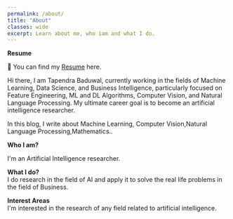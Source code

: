 ```yaml
---
permalink: /about/
title: "About"
classes: wide
excerpt: Learn about me, who iam and what I do. 
---
```

**Resume**

📃 You can find my [Resume](https://drive.google.com/file/d/1My-Rdtb3UTkxr-T0kQm2ZQ3rf5JOYSDb/view?usp=sharing) here.

Hi there, I am Tapendra Baduwal, currently working in the fields of Machine Learning, Data Science, and Business Intelligence, particularly focused on Feature Engineering, ML and DL Algorithms, Computer Vision, and Natural Language Processing. My ultimate career goal is to become an artificial intelligence researcher.

In this blog, I write about Machine Learning, Computer Vision,Natural Language Processing,Mathematics..  

**Who I am?**  

I'm an Artificial Intelligence researcher.

**What I do?**  
I do research in the field of AI and apply it to solve the real life problems in the field of Business. 

**Interest Areas**  
I'm interested in the research of any field related to artificial intelligence.


